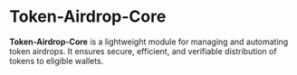 # Token-Airdrop-Core
**Token-Airdrop-Core** is a lightweight module for managing and automating token airdrops. It ensures secure, efficient, and verifiable distribution of tokens to eligible wallets.
